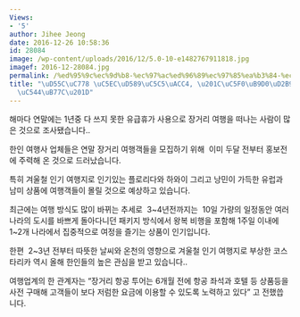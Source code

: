 ```yaml
---
Views:
- '5'
author: Jihee Jeong
date: 2016-12-26 10:58:36
id: 28084
image: /wp-content/uploads/2016/12/5.0-10-e1482767911818.jpg
imagef: 2016-12-28084.jpg
permalink: /%ed%95%9c%ec%9d%b8-%ec%97%ac%ed%96%89%ec%97%85%ea%b3%84-%ec%97%b0%eb%a7%90%ed%8a%b9%ec%88%98-%ec%9e%a1%ec%95%84%eb%9d%bc/
title: "\uD55C\uC778 \uC5EC\uD589\uC5C5\uACC4, \u201C\uC5F0\uB9D0\uD2B9\uC218 \uC7A1\
  \uC544\uB77C\u201D"
---
```


해마다 연말에는 1년중 다 쓰지 못한 유급휴가 사용으로 장거리 여행을 떠나는 사람이 많은 것으로 조사됐습니다..

한인 여행사 업체들은 연말 장거리 여행객들을 모집하기 위해  이미 두달 전부터 홍보전에 주력해 온 것으로 드러났습니다.

특히 겨울철 인기 여행지로 인기있는 플로리다와 하와이 그리고 낭민이 가득한 유럽과 남미 상품에 여행객들이 몰릴 것으로 예상하고 있습니다.

최근에는 여행 방식도 많이 바뀌는 추세로  3~4년전까지는  10일 가량의 일정동안 여러 나라의 도시를 바쁘게 돌아다니던 패키지 방식에서 왕복 비행을 포함해 1주일 이내에 1~2개 나라에서 집중적으로 여정을 즐기는 상품이 인기입니다.

한편  2~3년 전부터 따뜻한 날씨와 온천의 영향으로 겨울철 인기 여행지로 부상한 코스타리카 역시 올해 한인들의 높은 관심을 받고 있습니다..

여행업계의 한 관계자는 “장거리 항공 투어는 6개월 전에 항공 좌석과 호텔 등 상품등을 사전 구매해 고객들이 보다 저럼한 요금에 이용할 수 있도록 노력하고 있다” 고 전했씁니다.